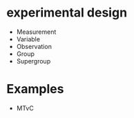 # experimental design

* Measurement
* Variable
* Observation
* Group
* Supergroup


# Examples

* MTvC
